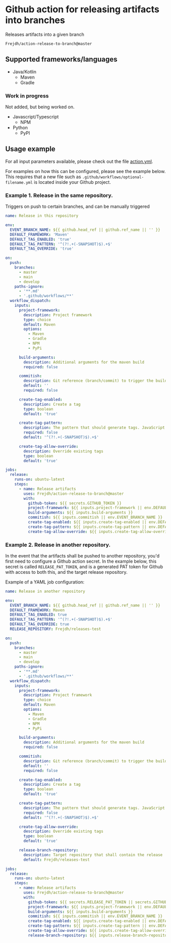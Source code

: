 # Github action for releasing artifacts into branches
Releases artifacts into a given branch

```
Frejdh/action-release-to-branch@master
```

## Supported frameworks/languages
* Java/Kotlin
    * Maven
    * Gradle

### Work in progress
Not added, but being worked on.
* Javascript/Typescript
    * NPM
* Python
    * PyPI

## Usage example
For all input parameters available, please check out the file [action.yml](action.yml).

For examples on how this can be configured, please see the example below.
This requires that a new file such as `.github/workflows/optional-filename.yml` is located inside your Github project.

### Example 1. Release in the same repository.
Triggers on push to certain branches, and can be manually triggered
```yaml
name: Release in this repository

env:
  EVENT_BRANCH_NAME: ${{ github.head_ref || github.ref_name || '' }}
  DEFAULT_FRAMEWORK: 'Maven'
  DEFAULT_TAG_ENABLED: 'true'
  DEFAULT_TAG_PATTERN: '^(?!.+(-SNAPSHOT)$).+$'
  DEFAULT_TAG_OVERRIDE: 'true'

on:
  push:
    branches:
      - master
      - main
      - develop
    paths-ignore:
      - '**.md'
      - '.github/workflows/**'
  workflow_dispatch:
    inputs:
      project-framework:
        description: Project framework
        type: choice
        default: Maven
        options:
          - Maven
          - Gradle
          - NPM
          - PyPi

      build-arguments:
        description: Additional arguments for the maven build
        required: false

      commitish:
        description: Git reference (branch/commit) to trigger the build on
        default: ''
        required: false

      create-tag-enabled:
        description: Create a tag
        type: boolean
        default: 'true'

      create-tag-pattern:
        description: The pattern that should generate tags. JavaScript regex syntax
        required: false
        default: '^(?!.+(-SNAPSHOT)$).+$'

      create-tag-allow-override:
        description: Override existing tags
        type: boolean
        default: 'true'

jobs:
  release:
    runs-on: ubuntu-latest
    steps:
      - name: Release artifacts
        uses: Frejdh/action-release-to-branch@master
        with:
          github-token: ${{ secrets.GITHUB_TOKEN }}
          project-framework: ${{ inputs.project-framework || env.DEFAULT_FRAMEWORK }}
          build-arguments: ${{ inputs.build-arguments }}
          commitish: ${{ inputs.commitish || env.EVENT_BRANCH_NAME }}
          create-tag-enabled: ${{ inputs.create-tag-enabled || env.DEFAULT_TAG_ENABLED }}
          create-tag-pattern: ${{ inputs.create-tag-pattern || env.DEFAULT_TAG_PATTERN }}
          create-tag-allow-override: ${{ inputs.create-tag-allow-override || env.DEFAULT_TAG_OVERRIDE }}

```

### Example 2. Release in another repository.
In the event that the artifacts shall be pushed to another repository, you'd first need to configure a Github action secret.
In the example below, this secret is called `RELEASE_PAT_TOKEN`, and is a generated PAT token for Github with access to both this, and the target release repository.

Example of a YAML job configuration:
```yaml
name: Release in another repository

env:
  EVENT_BRANCH_NAME: ${{ github.head_ref || github.ref_name || '' }}
  DEFAULT_FRAMEWORK: Maven
  DEFAULT_TAG_ENABLED: true
  DEFAULT_TAG_PATTERN: '^(?!.+(-SNAPSHOT)$).+$'
  DEFAULT_TAG_OVERRIDE: true
  RELEASE_REPOSITORY: Frejdh/releases-test

on:
  push:
    branches:
      - master
      - main
      - develop
    paths-ignore:
      - '**.md'
      - '.github/workflows/**'
  workflow_dispatch:
    inputs:
      project-framework:
        description: Project framework
        type: choice
        default: Maven
        options:
          - Maven
          - Gradle
          - NPM
          - PyPi

      build-arguments:
        description: Additional arguments for the maven build
        required: false

      commitish:
        description: Git reference (branch/commit) to trigger the build on
        default: ''
        required: false

      create-tag-enabled:
        description: Create a tag
        type: boolean
        default: 'true'

      create-tag-pattern:
        description: The pattern that should generate tags. JavaScript regex syntax
        required: false
        default: '^(?!.+(-SNAPSHOT)$).+$'

      create-tag-allow-override:
        description: Override existing tags
        type: boolean
        default: 'true'

      release-branch-repository:
        description: Target repository that shall contain the release
        default: Frejdh/releases-test

jobs:
  release:
    runs-on: ubuntu-latest
    steps:
      - name: Release artifacts
        uses: Frejdh/action-release-to-branch@master
        with:
          github-token: ${{ secrets.RELEASE_PAT_TOKEN || secrets.GITHUB_TOKEN }}
          project-framework: ${{ inputs.project-framework || env.DEFAULT_FRAMEWORK }}
          build-arguments: ${{ inputs.build-arguments }}
          commitish: ${{ inputs.commitish || env.EVENT_BRANCH_NAME }}
          create-tag-enabled: ${{ inputs.create-tag-enabled || env.DEFAULT_TAG_ENABLED }}
          create-tag-pattern: ${{ inputs.create-tag-pattern || env.DEFAULT_TAG_PATTERN }}
          create-tag-allow-override: ${{ inputs.create-tag-allow-override || env.DEFAULT_TAG_OVERRIDE }}
          release-branch-repository: ${{ inputs.release-branch-repository || env.RELEASE_REPOSITORY }}

```
